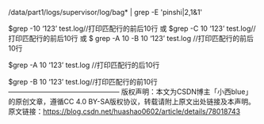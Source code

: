 /data/part1/logs/supervisor/log/bag* | grep  -E 'pinshi|2,1\&1'

$grep -10 ‘123’ test.log//打印匹配行的前后10行
或
$grep -C 10 ‘123’ test.log//打印匹配行的前后10行
或
$ grep -A 10 -B 10 ‘123’ test.log //打印匹配行的前后10行

$grep -A 10 ‘123’ test.log //打印匹配行的后10行

$grep -B 10 ‘123’ test.log//打印匹配行的前10行
————————————————
版权声明：本文为CSDN博主「小西blue」的原创文章，遵循CC 4.0 BY-SA版权协议，转载请附上原文出处链接及本声明。
原文链接：https://blog.csdn.net/huashao0602/article/details/78018743


